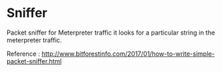 # Sniffer
Packet sniffer for Meterpreter traffic it looks for a particular string in the meterpreter traffic.

Reference :
http://www.bitforestinfo.com/2017/01/how-to-write-simple-packet-sniffer.html
